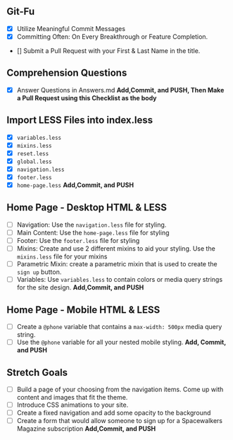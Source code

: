 ## Git-Fu
- [x] Utilize Meaningful Commit Messages
- [x] Committing Often: On Every Breakthrough or Feature Completion.
- [] Submit a Pull Request with your First & Last Name in the title.

## Comprehension Questions
- [x] Answer Questions in Answers.md
**Add,Commit, and PUSH, Then Make a Pull Request using this Checklist as the body**

## Import LESS Files into index.less
- [x] `variables.less`
- [x] `mixins.less`
- [x] `reset.less`
- [x] `global.less`
- [x] `navigation.less`
- [x] `footer.less`
- [x] `home-page.less`
**Add,Commit, and PUSH**

## Home Page - Desktop HTML & LESS
- [ ] Navigation: Use the `navigation.less` file for styling.
- [ ] Main Content: Use the `home-page.less` file for styling
- [ ] Footer: Use the `footer.less` file for styling
- [ ] Mixins: Create and use 2 different mixins to aid your styling.  Use the `mixins.less` file for your mixins
- [ ] Parametric Mixin: create a parametric mixin that is used to create the `sign up` button.
- [ ] Variables: Use `variables.less` to contain colors or media query strings for the site design.
**Add,Commit, and PUSH**

## Home Page - Mobile HTML & LESS
- [ ] Create a `@phone` variable that contains a `max-width: 500px` media query string.
- [ ] Use the `@phone` variable for all your nested mobile styling.
**Add, Commit, and PUSH**

## Stretch Goals
* [ ] Build a page of your choosing from the navigation items.  Come up with content and images that fit the theme.  
* [ ] Introduce CSS animations to your site.
* [ ] Create a fixed navigation and add some opacity to the background
* [ ] Create a form that would allow someone to sign up for a Spacewalkers Magazine subscription
**Add,Commit, and PUSH**